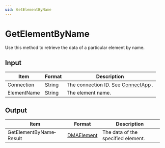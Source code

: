 ```yaml
---
uid: GetElementByName
---
```


# GetElementByName

Use this method to retrieve the data of a particular element by name.

## Input

| Item        | Format | Description                                          |
|-------------|--------|------------------------------------------------------|
| Connection  | String | The connection ID. See [ConnectApp](xref:ConnectApp) . |
| ElementName | String | The element name.                                    |

## Output

| Item                    | Format                                               | Description                        |
|-------------------------|------------------------------------------------------|------------------------------------|
| GetElementByName­Result | [DMAElement](xref:DMAElement) | The data of the specified element. |

